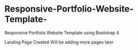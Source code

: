 # Responsive-Portfolio-Website-Template-
Responsive Portfolio Website Template using Bootstrap 4

Landing Page Created 
Will be adding more pages later
